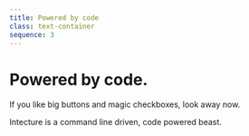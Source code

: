 ```yaml
---
title: Powered by code
class: text-container
sequence: 3
---
```

# Powered by code.

If you like big buttons and magic checkboxes, look away now.

Intecture is a command line driven, code powered beast.
